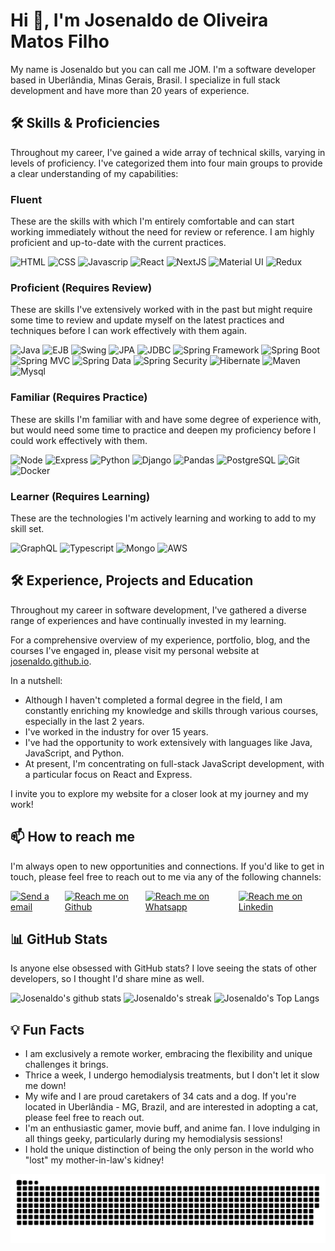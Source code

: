 # Hi 👋, I'm Josenaldo de Oliveira Matos Filho

My name is Josenaldo but you can call me JOM. I'm a software developer based in Uberlândia, Minas Gerais, Brasil. I specialize in full stack development and have more than 20 years of experience.

## 🛠️ Skills & Proficiencies

Throughout my career, I've gained a wide array of technical skills, varying in levels of proficiency. I've categorized them into four main groups to provide a clear understanding of my capabilities:

### Fluent

These are the skills with which I'm entirely comfortable and can start working immediately without the need for review or reference. I am highly proficient and up-to-date with the current practices.

<img alt="HTML" src="https://img.shields.io/badge/HTML-E34F26.svg?style=for-the-badge&logo=html5&logoColor=white" height="49px" /> <img alt="CSS" src="https://img.shields.io/badge/CSS-1572B6.svg?style=for-the-badge&logo=css3&logoColor=white" height="49px" /> <img alt="Javascrip" src="https://img.shields.io/badge/JavaScript-F7DF1E.svg?style=for-the-badge&logo=css3&logoColor=323330" height="49px" /> <img alt="React" src="https://img.shields.io/badge/React-61DAFB.svg?style=for-the-badge&logo=react&logoColor=323330" height="49px" /> <img alt="NextJS" src="https://img.shields.io/badge/next.js-000000.svg?style=for-the-badge&logo=nextdotjs&logoColor=white" height="49px" /> <img alt="Material UI" src="https://img.shields.io/badge/Material%20UI-007FFF.svg?style=for-the-badge&logo=mui&logoColor=white" height="49px" /> <img alt="Redux" src="https://img.shields.io/badge/Redux-593D88?style=for-the-badge&logo=redux&logoColor=white" height="49px" />

### Proficient (Requires Review)

These are skills I've extensively worked with in the past but might require some time to review and update myself on the latest practices and techniques before I can work effectively with them again.

<img alt="Java" src="https://img.shields.io/badge/Java-Core-f89820?style=for-the-badge&labelColor=5382a1" height="49px" /> <img alt="EJB" src="https://img.shields.io/badge/Java-EJB-f89820?style=for-the-badge&labelColor=5382a1" height="49px" /> <img alt="Swing" src="https://img.shields.io/badge/Java-Swing-f89820?style=for-the-badge&labelColor=5382a1" height="49px" /> <img alt="JPA" src="https://img.shields.io/badge/Java-JPA-f89820?style=for-the-badge&labelColor=5382a1" height="49px" /> <img alt="JDBC" src="https://img.shields.io/badge/Java-JDBC-f89820?style=for-the-badge&labelColor=5382a1" height="49px" /> <img alt="Spring Framework" src="https://img.shields.io/badge/Spring-Framework-71ad51?style=for-the-badge&labelColor=3f602d" height="49px" /> <img alt="Spring Boot" src="https://img.shields.io/badge/Spring-Boot-71ad51?style=for-the-badge&labelColor=3f602d" height="49px" /> <img alt="Spring MVC" src="https://img.shields.io/badge/Spring-MVC-71ad51?style=for-the-badge&labelColor=3f602d" height="49px" /> <img alt="Spring Data" src="https://img.shields.io/badge/Spring-Data-71ad51?style=for-the-badge&labelColor=3f602d" height="49px" /> <img alt="Spring Security" src="https://img.shields.io/badge/Spring-Security-71ad51?style=for-the-badge&labelColor=3f602d" height="49px" /> <img alt="Hibernate" src="https://img.shields.io/badge/Hibernate-58666c?style=for-the-badge&labelColor=3f602d" height="49px" /> <img alt="Maven" src="https://img.shields.io/badge/Maven-5b2a65?style=for-the-badge&labelColor=3f602d" height="49px" /> <img alt="Mysql" src="https://img.shields.io/badge/Mysql-106c82?style=for-the-badge&labelColor=3f602d" height="49px" />

### Familiar (Requires Practice)

These are skills I'm familiar with and have some degree of experience with, but would need some time to practice and deepen my proficiency before I could work effectively with them.

<img alt="Node" src="https://img.shields.io/badge/Node-339933?style=for-the-badge&logo=node.js&logoColor=white" height="49px" /> <img alt="Express" src="https://img.shields.io/badge/Node-000000?style=for-the-badge&logo=express&logoColor=white" height="49px" /> <img alt="Python" src="https://img.shields.io/badge/Python-3776AB?style=for-the-badge&logo=python&logoColor=white" height="49px" /> <img alt="Django" src="https://img.shields.io/badge/Django-092E20?style=for-the-badge&logo=django&logoColor=white" height="49px" /> <img alt="Pandas" src="https://img.shields.io/badge/Pandas-150458?style=for-the-badge&logo=pandas&logoColor=white" height="49px" /> <img alt="PostgreSQL" src="https://img.shields.io/badge/PostgreSQL-4169E1?style=for-the-badge&logo=postgresql&logoColor=white" height="49px" /> <img alt="Git" src="https://img.shields.io/badge/Git-F05032?style=for-the-badge&logo=git&logoColor=white" height="49px" /> <img alt="Docker" src="https://img.shields.io/badge/Docker-2496ED?style=for-the-badge&logo=docker&logoColor=white" height="49px" />

### Learner (Requires Learning)

These are the technologies I'm actively learning and working to add to my skill set.

<img alt="GraphQL" src="https://img.shields.io/badge/GraphQL-E10098?style=for-the-badge&logo=graphql&logoColor=white" height="49px" />
<img alt="Typescript" src="https://img.shields.io/badge/Typescript-3178C6?style=for-the-badge&logo=typescript&logoColor=white" height="49px" />
<img alt="Mongo" src="https://img.shields.io/badge/Mongo-47A248?style=for-the-badge&logo=mongodb&logoColor=white" height="49px" />
<img alt="AWS" src="https://img.shields.io/badge/AWS-232F3E?style=for-the-badge&logo=amazonaws&logoColor=white" height="49px" />

## 🛠️ Experience, Projects and Education

Throughout my career in software development, I've gathered a diverse range of experiences and have continually invested in my learning.

For a comprehensive overview of my experience, portfolio, blog, and the courses I've engaged in, please visit my personal website at [josenaldo.github.io](https://josenaldo.github.io).

In a nutshell:

- Although I haven't completed a formal degree in the field, I am constantly enriching my knowledge and skills through various courses, especially in the last 2 years.
- I've worked in the industry for over 15 years.
- I've had the opportunity to work extensively with languages like Java, JavaScript, and Python.
- At present, I'm concentrating on full-stack JavaScript development, with a particular focus on React and Express.

I invite you to explore my website for a closer look at my journey and my work!

## 📫 How to reach me

I'm always open to new opportunities and connections. If you'd like to get in touch, please feel free to reach out to me via any of the following channels:

<div style="display: flex">

  <a href='mailto:josenaldo@gmail.com' target='_blank'>
    <img alt="Send a email" src="https://img.shields.io/badge/gmail-EA4335.svg?style=for-the-badge&logo=gmail&logoColor=white" height="49px" />
  </a>

  <a href='https://github.com/josenaldo' target='_blank'>
    <img alt="Reach me on Github" src="https://img.shields.io/badge/github-%23181717.svg?style=for-the-badge&logo=github&logoColor=white" height="49px">
  </a>

  <a href='https://wa.me/+5534991830215' target='_blank'>
    <img alt="Reach me on Whatsapp" src="https://img.shields.io/badge/whatsapp-%2325D366.svg?style=for-the-badge&logo=whatsapp&logoColor=white" height="49px" />
  </a>

  <a href='https://www.linkedin.com/in/josenaldo' target='_blank'>
    <img alt="Reach me on Linkedin" src="https://img.shields.io/badge/linkedin-0A66C2.svg?style=for-the-badge&logo=linkedin&logoColor=white" height="49px" />
  </a>
</div>

## 📊 GitHub Stats

Is anyone else obsessed with GitHub stats? I love seeing the stats of other developers, so I thought I'd share mine as well.

<div class='center'>

![Josenaldo's github stats](https://github-readme-stats.vercel.app/api?username=josenaldo&show_icons=true&theme=tokyonight)
![Josenaldo's streak](https://github-readme-streak-stats.herokuapp.com/?user=josenaldo&theme=tokyonight)
![Josenaldo's Top Langs](https://github-readme-stats.vercel.app/api/top-langs/?username=josenaldo&theme=tokyonight&layout=compact)

</div>

## 💡 Fun Facts

- I am exclusively a remote worker, embracing the flexibility and unique challenges it brings.
- Thrice a week, I undergo hemodialysis treatments, but I don't let it slow me down!
- My wife and I are proud caretakers of 34 cats and a dog. If you're located in Uberlândia - MG, Brazil, and are interested in adopting a cat, please feel free to reach out.
- I'm an enthusiastic gamer, movie buff, and anime fan. I love indulging in all things geeky, particularly during my hemodialysis sessions!
- I hold the unique distinction of being the only person in the world who "lost" my mother-in-law's kidney!

<!--- snake -->
<picture>
  <source media="(prefers-color-scheme: dark)" srcset="https://github.com/josenaldo/josenaldo/blob/output/github-snake-dark.svg" />
  <source media="(prefers-color-scheme: light)" srcset="https://github.com/josenaldo/josenaldo/blob/output/github-snake.svg" />
  <img alt="github-snake" src="https://github.com/josenaldo/josenaldo/blob/output/github-snake.svg" />
</picture>
